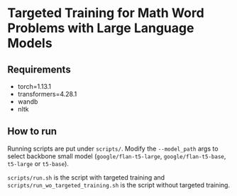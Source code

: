 # Targeted Training for Math Word Problems with Large Language Models


## Requirements
- torch=1.13.1
- transformers=4.28.1
- wandb
- nltk

## How to run
Running scripts are put under ``scripts/``. Modify the ``--model_path`` args to select backbone small model (``google/flan-t5-large``, ``google/flan-t5-base``, ``t5-large`` or ``t5-base``).

``scripts/run.sh`` is the script with targeted training and ``scripts/run_wo_targeted_training.sh`` is the script without targeted training.